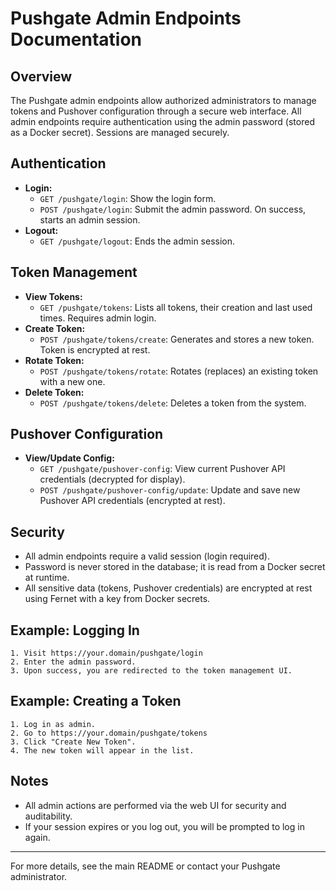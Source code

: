 # Pushgate Admin Endpoints Documentation

## Overview
The Pushgate admin endpoints allow authorized administrators to manage tokens and Pushover configuration through a secure web interface. All admin endpoints require authentication using the admin password (stored as a Docker secret). Sessions are managed securely.

## Authentication
- **Login:**
  - `GET /pushgate/login`: Show the login form.
  - `POST /pushgate/login`: Submit the admin password. On success, starts an admin session.
- **Logout:**
  - `GET /pushgate/logout`: Ends the admin session.

## Token Management
- **View Tokens:**
  - `GET /pushgate/tokens`: Lists all tokens, their creation and last used times. Requires admin login.
- **Create Token:**
  - `POST /pushgate/tokens/create`: Generates and stores a new token. Token is encrypted at rest.
- **Rotate Token:**
  - `POST /pushgate/tokens/rotate`: Rotates (replaces) an existing token with a new one.
- **Delete Token:**
  - `POST /pushgate/tokens/delete`: Deletes a token from the system.

## Pushover Configuration
- **View/Update Config:**
  - `GET /pushgate/pushover-config`: View current Pushover API credentials (decrypted for display).
  - `POST /pushgate/pushover-config/update`: Update and save new Pushover API credentials (encrypted at rest).

## Security
- All admin endpoints require a valid session (login required).
- Password is never stored in the database; it is read from a Docker secret at runtime.
- All sensitive data (tokens, Pushover credentials) are encrypted at rest using Fernet with a key from Docker secrets.

## Example: Logging In
```
1. Visit https://your.domain/pushgate/login
2. Enter the admin password.
3. Upon success, you are redirected to the token management UI.
```

## Example: Creating a Token
```
1. Log in as admin.
2. Go to https://your.domain/pushgate/tokens
3. Click "Create New Token".
4. The new token will appear in the list.
```

## Notes
- All admin actions are performed via the web UI for security and auditability.
- If your session expires or you log out, you will be prompted to log in again.

---
For more details, see the main README or contact your Pushgate administrator.
